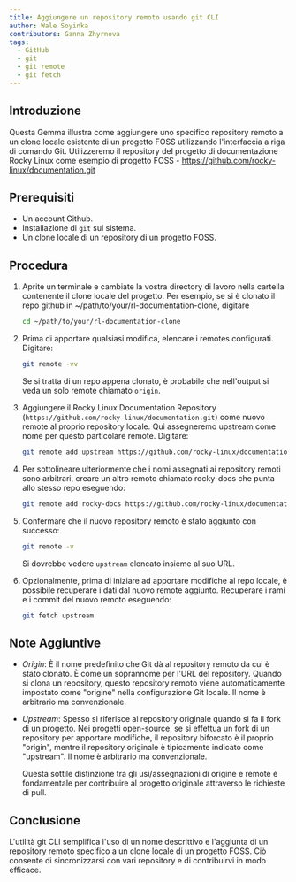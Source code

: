 ```yaml
---
title: Aggiungere un repository remoto usando git CLI
author: Wale Soyinka
contributors: Ganna Zhyrnova
tags:
  - GitHub
  - git
  - git remote
  - git fetch
---
```


## Introduzione

Questa Gemma illustra come aggiungere uno specifico repository remoto a un clone locale esistente di un progetto FOSS utilizzando l'interfaccia a riga di comando Git.
Utilizzeremo il repository del progetto di documentazione Rocky Linux come esempio di progetto FOSS - <https://github.com/rocky-linux/documentation.git>

## Prerequisiti

- Un account Github.
- Installazione di `git` sul sistema.
- Un clone locale di un repository di un progetto FOSS.

## Procedura

1. Aprite un terminale e cambiate la vostra directory di lavoro nella cartella contenente il clone locale del progetto.
   Per esempio, se si è clonato il repo github in ~/path/to/your/rl-documentation-clone, digitare

   ```bash
   cd ~/path/to/your/rl-documentation-clone
   ```

2. Prima di apportare qualsiasi modifica, elencare i remotes configurati. Digitare:

   ```bash
   git remote -vv
   ```

   Se si tratta di un repo appena clonato, è probabile che nell'output si veda un solo remote chiamato `origin`.

3. Aggiungere il Rocky Linux Documentation Repository (`https://github.com/rocky-linux/documentation.git`) come nuovo remote al proprio repository locale. Qui assegneremo upstream come nome per questo particolare remote. Digitare:

   ```bash
   git remote add upstream https://github.com/rocky-linux/documentation.git
   ```

4. Per sottolineare ulteriormente che i nomi assegnati ai repository remoti sono arbitrari, creare un altro remoto chiamato rocky-docs che punta allo stesso repo eseguendo:

   ```bash
   git remote add rocky-docs https://github.com/rocky-linux/documentation.git
   ```

5. Confermare che il nuovo repository remoto è stato aggiunto con successo:

   ```bash
   git remote -v
   ```

   Si dovrebbe vedere `upstream` elencato insieme al suo URL.

6. Opzionalmente, prima di iniziare ad apportare modifiche al repo locale, è possibile recuperare i dati dal nuovo remote aggiunto.
   Recuperare i rami e i commit del nuovo remoto eseguendo:

   ```bash
   git fetch upstream
   ```

## Note Aggiuntive

- _Origin_: È il nome predefinito che Git dà al repository remoto da cui è stato clonato. È come un soprannome per l'URL del repository. Quando si clona un repository, questo repository remoto viene automaticamente impostato come "origine" nella configurazione Git locale. Il nome è arbitrario ma convenzionale.

- _Upstream_: Spesso si riferisce al repository originale quando si fa il fork di un progetto.
  Nei progetti open-source, se si effettua un fork di un repository per apportare modifiche, il repository biforcato è il proprio "origin", mentre il repository originale è tipicamente indicato come "upstream". Il nome è arbitrario ma convenzionale.

  Questa sottile distinzione tra gli usi/assegnazioni di origine e remote è fondamentale per contribuire al progetto originale attraverso le richieste di pull.

## Conclusione

L'utilità git CLI semplifica l'uso di un nome descrittivo e l'aggiunta di un repository remoto specifico a un clone locale di un progetto FOSS. Ciò consente di sincronizzarsi con vari repository e di contribuirvi in modo efficace.

